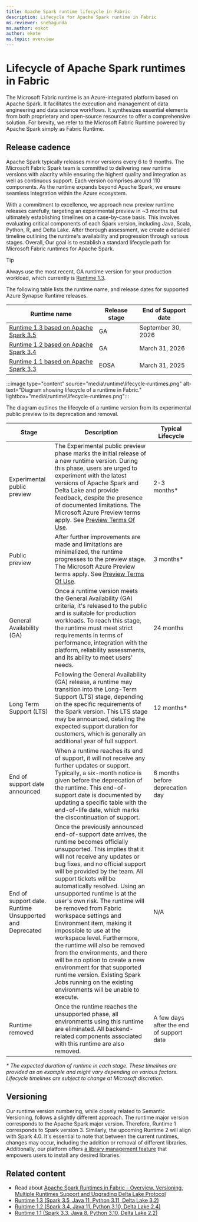 ```yaml
---
title: Apache Spark runtime lifecycle in Fabric
description: Lifecycle for Apache Spark runtime in Fabric
ms.reviewer: snehagunda
ms.author: eskot
author: ekote
ms.topic: overview
---
```


# Lifecycle of Apache Spark runtimes in Fabric

The Microsoft Fabric runtime is an Azure-integrated platform based on Apache Spark. It facilitates the execution and management of data engineering and data science workflows. It synthesizes essential elements from both proprietary and open-source resources to offer a comprehensive solution. For brevity, we refer to the Microsoft Fabric Runtime powered by Apache Spark simply as Fabric Runtime.

## Release cadence

Apache Spark typically releases minor versions every 6 to 9 months. The Microsoft Fabric Spark team is committed to delivering new runtime versions with alacrity while ensuring the highest quality and integration as well as continuous support. Each version comprises around 110 components. As the runtime expands beyond Apache Spark, we ensure seamless integration within the Azure ecosystem.

With a commitment to excellence, we approach new preview runtime releases carefully, targeting an experimental preview in ~3 months but ultimately establishing timelines on a case-by-case basis. This involves evaluating critical components of each Spark version, including Java, Scala, Python, R, and Delta Lake. After thorough assessment, we create a detailed timeline outlining the runtime's availability and progression through various stages. Overall, Our goal is to establish a standard lifecycle path for Microsoft Fabric runtimes for Apache Spark.

> [!TIP]
> Always use the most recent, GA runtime version for your production workload, which currently is [Runtime 1.3](./runtime-1-3.md).

The following table lists the runtime name, and release dates for supported Azure Synapse Runtime releases.

| Runtime name                                               | Release stage | End of Support date |
|-----------------------------------------------------------|---------------|---------------------|
| [Runtime 1.3 based on Apache Spark 3.5](./runtime-1-3.md) | GA            | September 30, 2026  |
| [Runtime 1.2 based on Apache Spark 3.4](./runtime-1-2.md) | GA            | March 31, 2026      |
| [Runtime 1.1 based on Apache Spark 3.3](./runtime-1-1.md) | EOSA          | March 31, 2025      |


:::image type="content" source="media\runtime\lifecycle-runtimes.png" alt-text="Diagram showing lifecycle of a runtime in Fabric." lightbox="media\runtime\lifecycle-runtimes.png":::

The diagram outlines the lifecycle of a runtime version from its experimental public preview to its deprecation and removal.

| Stage                                                   | Description                                                                                                                                                                                                                                                                                                                                                                                                                                                                                                                                                                                                                                                                                                                        | Typical Lifecycle                        |
|---------------------------------------------------------|------------------------------------------------------------------------------------------------------------------------------------------------------------------------------------------------------------------------------------------------------------------------------------------------------------------------------------------------------------------------------------------------------------------------------------------------------------------------------------------------------------------------------------------------------------------------------------------------------------------------------------------------------------------------------------------------------------------------------------|------------------------------------------|
| Experimental public preview                             | The Experimental public preview phase marks the initial release of a new runtime version. During this phase, users are urged to experiment with the latest versions of Apache Spark and Delta Lake and provide feedback, despite the presence of documented limitations. The Microsoft Azure Preview terms apply. See [Preview Terms Of Use](../get-started/preview.md).                                                                                                                                                                                                                                                                                                                                                                                            | 2-3 months*                               |
| Public preview                                          | After further improvements are made and limitations are minimalized, the runtime progresses to the preview stage. The Microsoft Azure Preview terms apply. See [Preview Terms Of Use](../get-started/preview.md).                                                                                                                                                                                                                                                                                                                                                                                                                                                                                                                                                                                                                 | 3 months*                                 |
| General Availability (GA)                               | Once a runtime version meets the General Availability (GA) criteria, it's released to the public and is suitable for production workloads. To reach this stage, the runtime must meet strict requirements in terms of performance, integration with the platform, reliability assessments, and its ability to meet users' needs.                                                                                                                                                                                                                                                                                                                                                                                                   | 24 months                                |
| Long Term Support (LTS)                                 | Following the General Availability (GA) release, a runtime may transition into the Long-Term Support (LTS) stage, depending on the specific requirements of the Spark version. This LTS stage may be announced, detailing the expected support duration for customers, which is generally an additional year of full support.                                                                                                                                                                                                                                                                                                                                                                                                      | 12 months*                                |
| End of support date announced                           | When a runtime reaches its end of support, it will not receive any further updates or support. Typically, a six-month notice is given before the deprecation of the runtime. This end-of-support date is documented by updating a specific table with the end-of-life date, which marks the discontinuation of support.                                                                                                                                                                                                                                                                                                                                                                                                            | 6 months before deprecation day          |
| End of support date. Runtime Unsupported and Deprecated | Once the previously announced end-of-support date arrives, the runtime becomes officially unsupported. This implies that it will not receive any updates or bug fixes, and no official support will be provided by the team. All support tickets will be automatically resolved. Using an unsupported runtime is at the user's own risk. The runtime will be removed from Fabric workspace settings and Environment item, making it impossible to use at the workspace level. Furthermore, the runtime will also be removed from the environments, and there will be no option to create a new environment for that supported runtime version. Existing Spark Jobs running on the existing environments will be unable to execute. | N/A                                      |
| Runtime removed                                         | Once the runtime reaches the unsupported phase, all environments using this runtime are eliminated. All backend-related components associated with this runtime are also removed.                                                                                                                                                                                                                                                                                                                                                                                                                                                                                                                                                  | A few days after the end of support date |

_* The expected duration of runtime in each stage. These timelines are provided as an example and might vary depending on various factors. Lifecycle timelines are subject to change at Microsoft discretion._



## Versioning

Our runtime version numbering, while closely related to Semantic Versioning, follows a slightly different approach. The
runtime major version corresponds to the Apache Spark major version. Therefore, Runtime 1 corresponds to Spark version 3. Similarly, the upcoming Runtime 2 will align with Spark 4.0. It's essential to note that between the current runtimes, changes may occur, including the addition or removal of different libraries. Additionally, our platform offers [a library management feature](./library-management.md) that empowers users to install any desired libraries.

## Related content

- Read
  about [Apache Spark Runtimes in Fabric - Overview, Versioning, Multiple Runtimes Support and Upgrading Delta Lake Protocol](./runtime.md)
- [Runtime 1.3 (Spark 3.5, Java 11, Python 3.11, Delta Lake 3.2)](./runtime-1-3.md)
- [Runtime 1.2 (Spark 3.4, Java 11, Python 3.10, Delta Lake 2.4)](./runtime-1-2.md)
- [Runtime 1.1 (Spark 3.3, Java 8, Python 3.10, Delta Lake 2.2)](./runtime-1-1.md)

